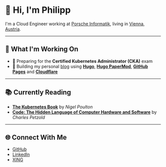 # 👋 Hi, I'm Philipp

I'm a Cloud Engineer working at [Porsche Informatik](https://porscheinformatik.com), living in [Vienna, Austria](https://earth.google.com/web/@48.2206849,16.38005995,161.2107876a,61954.52617226d,35y,0h,0t,0r/data=CkkaRxJBCiUweDQ3NmQwNzllNTEzNmNhOWY6MHhmZGMyZTU4YTUxYTI1YjQ2GRAvmXSlGkhAIW8gbpiyXzBAKgZWaWVubmEYAiAB).

---

## 🔭 What I'm Working On

- 🧠 Preparing for the **Certified Kubernetes Administrator (CKA)** exam
- 📝 Building my personal [blog](https://pmaier.at) using **[Hugo](https://gohugo.io/)**, **[Hugo PaperMod](https://github.com/adityatelange/hugo-PaperMod)**, **[GitHub Pages](https://pages.github.com/)** and **[Cloudflare](https://www.cloudflare.com/)**

---

## 📚 Currently Reading

- [**The Kubernetes Book**](https://www.nigelpoulton.com/books) by _Nigel Poulton_
- [**Code: The Hidden Language of Computer Hardware and Software**](https://codehiddenlanguage.com/Chapter00/) by _Charles Petzold_

---

## 🌐 Connect With Me

- [GitHub](https://github.com/philmph)
- [LinkedIn](https://www.linkedin.com/in/philipp-maier-801b54138)
- [XING](https://www.xing.com/profile/Philipp_Maier63/cv)
